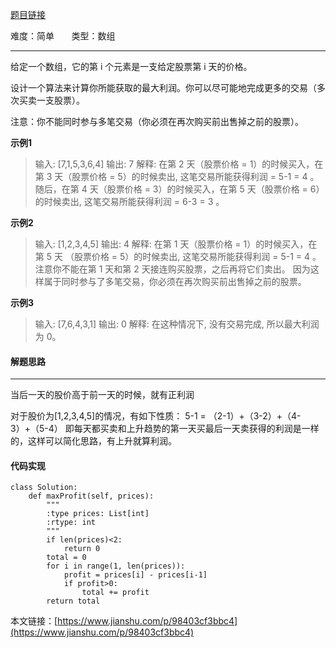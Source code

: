 [题目链接](https://leetcode-cn.com/problems/best-time-to-buy-and-sell-stock-ii/)

难度：简单        &nbsp;&nbsp;&nbsp;&nbsp;&nbsp;&nbsp;类型：数组  
***
给定一个数组，它的第 i 个元素是一支给定股票第 i 天的价格。

设计一个算法来计算你所能获取的最大利润。你可以尽可能地完成更多的交易（多次买卖一支股票）。

注意：你不能同时参与多笔交易（你必须在再次购买前出售掉之前的股票）。 

 
**示例1**
> 输入: [7,1,5,3,6,4]
输出: 7
解释: 在第 2 天（股票价格 = 1）的时候买入，在第 3 天（股票价格 = 5）的时候卖出, 这笔交易所能获得利润 = 5-1 = 4 。
     随后，在第 4 天（股票价格 = 3）的时候买入，在第 5 天（股票价格 = 6）的时候卖出, 这笔交易所能获得利润 = 6-3 = 3 。

**示例2**
> 输入: [1,2,3,4,5]
输出: 4
解释: 在第 1 天（股票价格 = 1）的时候买入，在第 5 天 （股票价格 = 5）的时候卖出, 这笔交易所能获得利润 = 5-1 = 4 。
     注意你不能在第 1 天和第 2 天接连购买股票，之后再将它们卖出。
     因为这样属于同时参与了多笔交易，你必须在再次购买前出售掉之前的股票。

**示例3**
> 输入: [7,6,4,3,1]
输出: 0
解释: 在这种情况下, 没有交易完成, 所以最大利润为 0。

#### 解题思路
***
 当后一天的股价高于前一天的时候，就有正利润

对于股价为[1,2,3,4,5]的情况，有如下性质：
5-1 = （2-1）+（3-2）+（4-3）+（5-4）
即每天都买卖和上升趋势的第一天买最后一天卖获得的利润是一样的，这样可以简化思路，有上升就算利润。



#### 代码实现
```
class Solution:
    def maxProfit(self, prices):
        """
        :type prices: List[int]
        :rtype: int
        """
        if len(prices)<2:
            return 0
        total = 0
        for i in range(1, len(prices)):
            profit = prices[i] - prices[i-1]
            if profit>0:
                total += profit
        return total
```

本文链接：[https://www.jianshu.com/p/98403cf3bbc4](https://www.jianshu.com/p/98403cf3bbc4)
